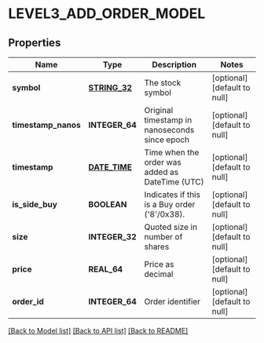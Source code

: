 # LEVEL3_ADD_ORDER_MODEL

## Properties
Name | Type | Description | Notes
------------ | ------------- | ------------- | -------------
**symbol** | [**STRING_32**](STRING_32.md) | The stock symbol | [optional] [default to null]
**timestamp_nanos** | **INTEGER_64** | Original timestamp in nanoseconds since epoch | [optional] [default to null]
**timestamp** | [**DATE_TIME**](DATE_TIME.md) | Time when the order was added as DateTime (UTC) | [optional] [default to null]
**is_side_buy** | **BOOLEAN** | Indicates if this is a Buy order (&#39;8&#39;/0x38). | [optional] [default to null]
**size** | **INTEGER_32** | Quoted size in number of shares | [optional] [default to null]
**price** | **REAL_64** | Price as decimal | [optional] [default to null]
**order_id** | **INTEGER_64** | Order identifier | [optional] [default to null]

[[Back to Model list]](../README.md#documentation-for-models) [[Back to API list]](../README.md#documentation-for-api-endpoints) [[Back to README]](../README.md)


